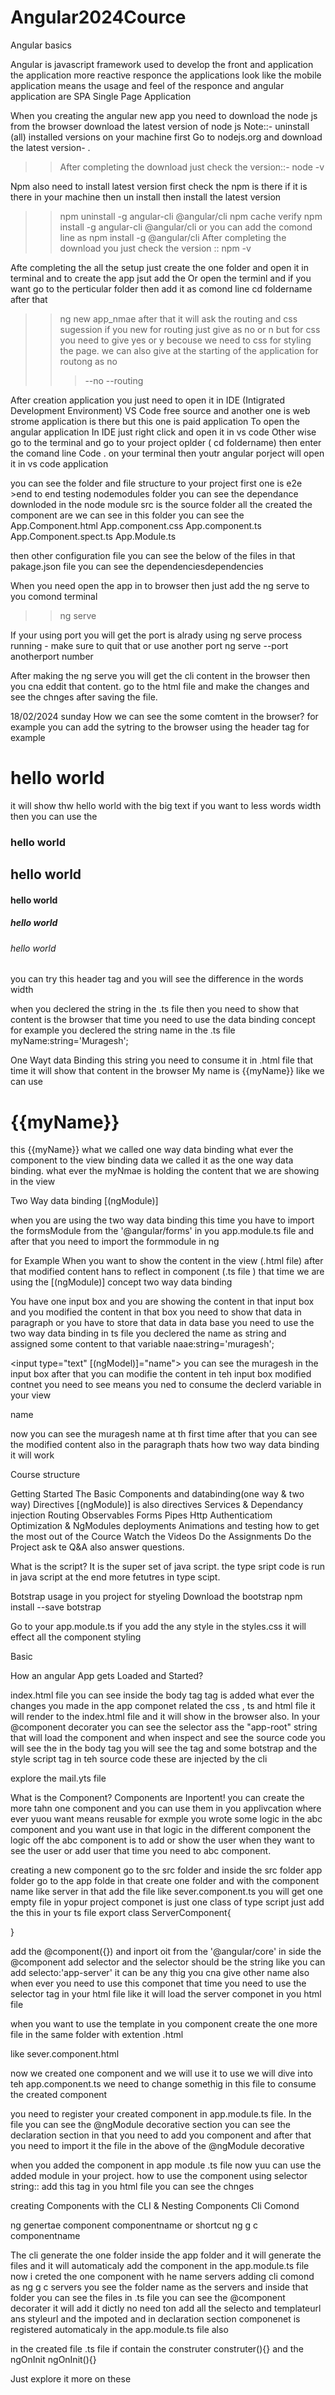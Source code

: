 # Angular2024Cource
Angular basics

Angular is javascript framework used to develop the front and application
the application more reactive responce the applications look like the mobile application means 
the usage and feel of the responce and angular application are SPA Single Page Application

When you creating the angular new app 
you need to download the node js from the browser 
download the latest version of node js
Note::- uninstall (all) installed versions on your machine first 
Go to nodejs.org and download the latest version- .
>>After completing the download just check the version::- node -v

Npm also need to install latest version
first check the npm is there if it is there in your machine then un install then install the latest version 
>>npm uninstall -g angular-cli @angular/cli 
>>npm cache verify
>>npm install -g angular-cli @angular/cli
or you can add the comond line as
>>npm install -g @angular/cli 
>> After completing the download you just check the version  :: npm -v


Afte  completing the all the setup just create the one folder and open it  in terminal 
and to create the app jsut add the
Or open the terminl and if you want go to the perticular folder then add it as comond line 
cd foldername
after that 
>> ng new app_nmae
after that it will ask the routing and css sugession
if you new for routing just give as no or n
but for css you need to give yes or y
becouse we need to css for styling the page.
we  can also give at the starting of the application for routong as no
>>> --no --routing


After creation application you just need to open it in IDE (Intigrated Development Environment)
VS Code free source and another one is web strome application is there but this one is paid application
To open the angular application In IDE just right click and open it in vs code 
Other wise go to the terminal and go to your project oplder ( cd foldername)
then enter the comand line Code . on your terminal then youtr angular porject will open it in  vs code application

you can see the folder and file structure to your project
first one is e2e >end to end testing 
nodemodules folder you can see the dependance downloded in the node module
src is the source folder all the created the component are we can see in this folder
you can see the 
App.Component.html
App.component.css
App.component.ts
App.Component.spect.ts
App.Module.ts

then other configuration file you can see the below of the files
in that pakage.json file you can see the dependenciesdependencies

When you need open the app in to browser then 
just add the ng serve to you comond terminal
>>ng serve

If your using port you will get the 
port is alrady using  ng serve process running - make sure to quit that
or use another port
ng serve --port anotherport number


After making the ng serve you will get the cli content in the browser then
you cna eddit that content.
go to the html file and make the changes and see the chnges after saving the file. 

18/02/2024 <funday>sunday<funday/>
How we can see the some comtent in the browser?
 for example you can  add the sytring to the browser using the header tag 
for example 
<h1>hello world</h1> 
it will show thw hello world with the big text 
if you want to less words width  then you can use the 
<h3>hello world</h3>
<h2>hello world</h2>
<h4>hello world</h4>
<h5>hello world</h5>
<h6>hello world</h6>

you can try this header tag and you will see the difference in the words width


when you declered the string in the .ts file then you need to show that content is the browser 
that time you need to use the data binding concept 
for example you declered the 
string name in the .ts file
myName:string='Muragesh';


One Wayt data Binding
this string you need to consume it in  .html file that time it will show that content in the browser
My name is {{myName}} 
like we can use 
<h1>{{myName}}</h1>

this {{myName}} what we called one way data binding  what ever the  component to the view  binding data 
we called it as the one way data binding. 
what ever the myNmae is holding the content that we are  showing in the view

Two Way data binding [(ngModule)]

when you are using the two way data binding this time you have to import the formsModule from the '@angular/forms'
in you app.module.ts file and after that you need to import the formmodule in ng

for Example When you want to show the content in the view  (.html file) after that modified content hans to reflect in  component (.ts file )
that time we are using the [(ngModule)]  concept two way data binding

You have one input box and you are showing the content in that input box and you modified the content in that box you need to show that data in paragraph or you have to store that data in data base you need to  use the two way data binding
in ts file you declered the name as string and assigned some content to that variable
naae:string='muragesh';

<input type="text"  [(ngModel)]="name">
you can see the muragesh in the input box after that you can modifie the content in teh input box modified contnet you need to see means you ned to consume the 
declerd variable in your view 
 
<p>name</p>
now you can see the muragesh name at th first time after that you can see the modified content also in the  paragraph thats how two way data binding it will work


Course structure

Getting Started
The Basic
Components and databinding(one way  & two way)
Directives [(ngModule)] is also directives
Services & Dependancy injection
Routing
Observables
Forms
Pipes
Http
Authenticatiom
Optimization & NgModules
deployments
Animations and testing
how to get the most out of the Cource
Watch the Videos
Do the Assignments
Do the Project
ask te Q&A
also answer questions.

What is the script?
It is the super set of java script.
the type sript code is run in java script at the end
more fetutres  in type scipt.

Botstrap usage in you project for styeling 
Download the bootstrap
npm install --save botstrap

Go to your app.module.ts
 if you add the any style in the styles.css it will effect all the component styling

 Basic  

 How an angular App gets Loaded and Started?

index.html file you can see inside the  body tag 
 <app-root></app-root>
 tag is added 
 what ever the changes you made in the app componet related the css , ts and html file it will render to the index.html file and it will show in the browser also.
 In your @component decorater you can see the selector ass the  "app-root"  string that will load the component
  and when inspect and see the source code you will see the in the body tag you will see the  <app-root></app-root> tag and some botstrap and the style script tag in teh source code  these are injected by the cli 

  explore  the mail.yts file 

  What is the Component?
  Components are Inportent!
  you can create the more tahn one component and you can use them in you applivcation where ever yuou want means reusable 
  for exmple you wrote some logic in the abc component and you want use in that  logic in the different component 
  the logic off the abc component is to add or show the user when they want to see the user or add user that time you need to 
  abc component.

creating a new component
go to the  src folder and inside the src folder app folder go to the app folde in that create one folder and with the component name
like server 
in that add the file like sever.component.ts
you will get one empty file in yopur project
componet is just one class  of type script
just add the  this in your ts file
export class ServerComponent{
   
}

add the @component({})
and inport oit from the '@angular/core'
in side the @component
add selector and the selector should be the string
like you can add 
selecto:'app-server' it can be any thig you cna give other name also
when ever you need to use this componet that time you need to use the selector tag in your html file 
like  <app-server>  <app-server/> it will load the server componet in you html file 
 
 when you want to use the template in you component create the one more file in the same folder with extention .html

like sever.component.html

now we created one component and  we will use it 
to use we will dive into teh  app.component.ts
we need to change somethig in this file to consume the created component

you need to register your created component in app.module.ts file.
In the file you can see the @ngModule decorative section you can see the 
declaration section in that you need to add you component and after that you need to  import it the file 
in the  above of the @ngModule decorative 

when you added the component in app module .ts file now yuu can use the added module in your 
project.
  how to use the component using selector string::
  <app-server><app-server/>
  add this tag in you html file you can see the chnges

  creating Components with the CLI & Nesting Components
  Cli Comond

  ng genertae component componentname
  or shortcut
  ng g c componentname

The cli generate the one folder inside the app folder and it will generate the files
and it will automaticaly add the component in  the app.module.ts file
now i creted the one component with he name servers
 adding cli comond as 
 ng g c servers
 you see the folder name as the servers and inside that folder you can see the files 
 in .ts file you can see the @component decorater it will add it dictly no need ton add  all the selecto and templateurl ans styleurl and the impoted and in declaration section componenet is registered automaticaly in the app.module.ts file also

 in the created file .ts file if contain the construter construter(){} and the ngOnInit ngOnInit(){}

Just explore it more on these



